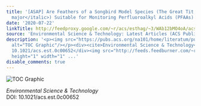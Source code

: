 ```yaml
---
title: '[ASAP] Are Feathers of a Songbird Model Species (The Great Tit, <italic toggle="yes">Parus
  major</italic>) Suitable for Monitoring Perfluoroalkyl Acids (PFAAs) in Blood Plasma?'
date: '2020-07-22'
linkTitle: http://feedproxy.google.com/~r/acs/esthag/~3/WAb12bMO4oA/acs.est.0c00652
source: 'Environmental Science & Technology: Latest Articles (ACS Publications)'
description: '<p><img src="https://pubs.acs.org/na101/home/literatum/publisher/achs/journals/content/esthag/0/esthag.ahead-of-print/acs.est.0c00652/20200722/images/medium/es0c00652_0005.gif"
  alt="TOC Graphic"/></p><div><cite>Environmental Science & Technology</cite></div><div>DOI:
  10.1021/acs.est.0c00652</div><img src="http://feeds.feedburner.com/~r/acs/esthag/~4/WAb12bMO4oA"
  height="1" width="1" ...'
disable_comments: true
---
```

<p><img src="https://pubs.acs.org/na101/home/literatum/publisher/achs/journals/content/esthag/0/esthag.ahead-of-print/acs.est.0c00652/20200722/images/medium/es0c00652_0005.gif" alt="TOC Graphic"/></p><div><cite>Environmental Science & Technology</cite></div><div>DOI: 10.1021/acs.est.0c00652</div><img src="http://feeds.feedburner.com/~r/acs/esthag/~4/WAb12bMO4oA" height="1" width="1" ...